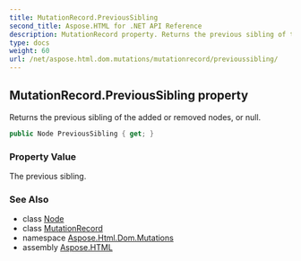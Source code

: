 ```yaml
---
title: MutationRecord.PreviousSibling
second_title: Aspose.HTML for .NET API Reference
description: MutationRecord property. Returns the previous sibling of the added or removed nodes or null
type: docs
weight: 60
url: /net/aspose.html.dom.mutations/mutationrecord/previoussibling/
---
```

## MutationRecord.PreviousSibling property

Returns the previous sibling of the added or removed nodes, or null.

```csharp
public Node PreviousSibling { get; }
```

### Property Value

The previous sibling.

### See Also

* class [Node](../../../aspose.html.dom/node/)
* class [MutationRecord](../)
* namespace [Aspose.Html.Dom.Mutations](../../mutationrecord/)
* assembly [Aspose.HTML](../../../)
